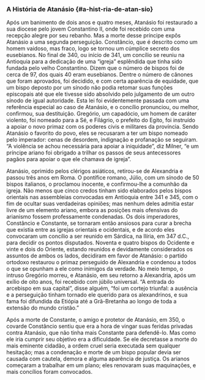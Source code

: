 ### A História de Atanásio {#a-hist-ria-de-atan-sio}

Após um banimento de dois anos e quatro meses, Atanásio foi restaurado a sua diocese pelo jovem Constantino II, onde foi recebido com uma recepção alegre por seu rebanho. Mas a morte desse príncipe expôs Atanásio a uma segunda perseguição. Constâncio, que é descrito como um homem vaidoso, mas fraco, logo se tornou um cúmplice secreto dos eusebianos. No final de 340, ou início de 341, um concílio se reuniu na Antioquia para a dedicação de uma “igreja” esplêndida que tinha sido fundada pelo velho Constantino. Dizem que o número de bispos foi de cerca de 97, dos quais 40 eram eusebianos. Dentre o número de cânones que foram aprovados, foi decidido, e com certa aparência de equidade, que um bispo deposto por um sínodo não podia retomar suas funções episcopais até que ele tivesse sido absolvido pelo julgamento de um outro sínodo de igual autoridade. Esta lei foi evidentemente passada com uma referência especial ao caso de Atanásio, e o concílio pronunciou, ou melhor, confirmou, sua destituição. Gregório, um capadócio, um homem de caráter violento, foi nomeado para a Sé, e Filágrio, o prefeito do Egito, foi instruído a apoiar o novo primaz com os poderes civis e militares da província. Sendo Atanásio o favorito do povo, eles se recusaram a ter um bispo nomeado pelo imperador: cenas de desordem, indignação e profanação se seguiram. “A violência se achou necessária para apoiar a iniquidade”, diz Milner, “e um príncipe ariano foi obrigado a trilhar os passos de seus antecessores pagãos para apoiar o que ele chamava de igreja”.

Atanásio, oprimido pelos clérigos asiáticos, retirou-se de Alexandria e passou três anos em Roma. O pontífice romano, Júlio, com um sínodo de 50 bispos italianos, o proclamou inocente, e confirmou-lhe a comunhão da igreja. Não menos que cinco credos tinham sido elaborados pelos bispos orientais nas assembleias convocadas em Antioquia entre 341 e 345, com o fim de ocultar suas verdadeiras opiniões; mas nenhum deles admitia estar livre de um elemento ariano, embora as posições mais ofensivas do arianismo fossem professamente condenadas. Os dois imperadores, Constâncio e Constante, se tornaram então ansiosos para curar a brecha que existia entre as igrejas orientais e ocidentais, e de acordo eles convocaram um concílio a ser reunido em Sárdica, na Ilíria, em 347 d.C., para decidir os pontos disputados. Noventa e quatro bispos do Ocidente e vinte e dois do Oriente, estando reunidos e devidamente considerados os assuntos de ambos os lados, decidiram em favor de Atanásio: o partido ortodoxo restaurou o primaz perseguido de Alexandria e condenou a todos o que se opunham a ele como inimigos da verdade. No meio tempo, o intruso Gregório morreu, e Atanásio, em seu retorno a Alexandria, após um exílio de oito anos, foi recebido com júbilo universal. “A entrada do arcebispo em sua capital”, disse alguém, “foi um cortejo triunfal: a ausência e a perseguição tinham tornado ele querido para os alexandrinos, e sua fama foi difundida da Etiópia até a Grã-Bretanha ao longo de toda a extensão do mundo cristão.”

Após a morte de Constante, o amigo e protetor de Atanásio, em 350, o covarde Constâncio sentiu que era a hora de vingar suas feridas privadas contra Atanásio, que não tinha mais Constante para defendê-lo. Mas como ele iria cumprir seu objetivo era a dificuldade. Se ele decretasse a morte do mais eminente cidadão, a ordem cruel seria executada sem qualquer hesitação; mas a condenação e morte de um bispo popular devia ser causada com cautela, demora e alguma aparência de justiça. Os arianos começaram a trabalhar em um plano; eles renovaram suas maquinações, e mais concílios foram convocados.